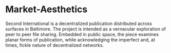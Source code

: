 # Market-Aesthetics

Second International is a decentralized publication distributed across surfaces in Baltimore. The project is intended as a vernacular exploration of peer to peer file sharing. Embedded in public space, the piece examines planar forms of publication, while acknowledging the imperfect and, at times, fickle nature of decentralized networks. 

